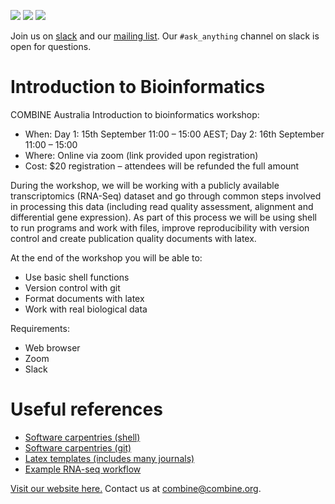 [![](https://flat.badgen.net/badge/license/MIT/cyan?scale=1.5)](https://opensource.org/licenses/MIT)
[![](https://flat.badgen.net/badge/icon/@combine_au?icon=twitter&label&scale=1.5)](https://twitter.com/combine_au)
[![](https://flat.badgen.net/badge/icon/@AusBiocommons?icon=twitter&label&scale=1.5)](https://twitter.com/AusBiocommons)

Join us on [slack](combine-au.slack.com) and our [mailing list](https://www.combine.org.au/join/). Our `#ask_anything` channel on slack is open for questions.

# Introduction to Bioinformatics 
COMBINE Australia Introduction to bioinformatics workshop:
- When: Day 1: 15th September 11:00 – 15:00 AEST; Day 2: 16th September 11:00 – 15:00
- Where: Online via zoom (link provided upon registration)
- Cost: $20 registration – attendees will be refunded the full amount

During the workshop, we will be working with a publicly available transcriptomics (RNA-Seq) dataset and go through common steps involved in processing this data (including read quality assessment, alignment and differential gene expression). As part of this process we will be using shell to run programs and work with files, improve reproducibility with version control and create publication quality documents with latex.

At the end of the workshop you will be able to:
- Use basic shell functions
- Version control with git
- Format documents with latex
- Work with real biological data

Requirements:
- Web browser
- Zoom
- Slack
    
# Useful references
- [Software carpentries (shell)](http://swcarpentry.github.io/shell-novice/)
- [Software carpentries (git)](http://swcarpentry.github.io/git-novice)
- [Latex templates (includes many journals)](https://www.overleaf.com/latex/templates)
- [Example RNA-seq workflow](https://www.bioconductor.org/packages/devel/workflows/vignettes/rnaseqGene/inst/doc/rnaseqGene.html)

[Visit our website here.](https://www.combine.org.au/) Contact us at [combine@combine.org](mailto:combine@combine.org.au).

